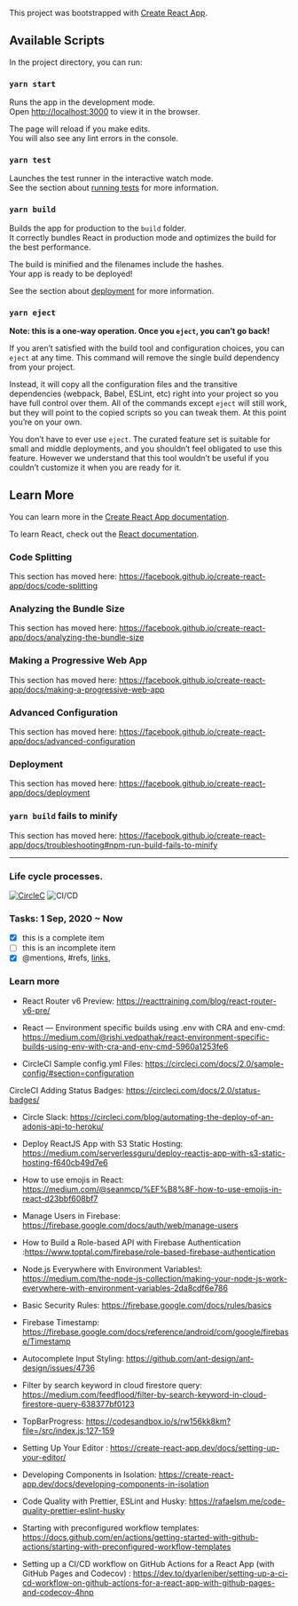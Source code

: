 This project was bootstrapped with [Create React App](https://github.com/facebook/create-react-app).

## Available Scripts

In the project directory, you can run:

### `yarn start`

Runs the app in the development mode.<br />
Open [http://localhost:3000](http://localhost:3000) to view it in the browser.

The page will reload if you make edits.<br />
You will also see any lint errors in the console.

### `yarn test`

Launches the test runner in the interactive watch mode.<br />
See the section about [running tests](https://facebook.github.io/create-react-app/docs/running-tests) for more information.

### `yarn build`

Builds the app for production to the `build` folder.<br />
It correctly bundles React in production mode and optimizes the build for the best performance.

The build is minified and the filenames include the hashes.<br />
Your app is ready to be deployed!

See the section about [deployment](https://facebook.github.io/create-react-app/docs/deployment) for more information.

### `yarn eject`

**Note: this is a one-way operation. Once you `eject`, you can’t go back!**

If you aren’t satisfied with the build tool and configuration choices, you can `eject` at any time. This command will remove the single build dependency from your project.

Instead, it will copy all the configuration files and the transitive dependencies (webpack, Babel, ESLint, etc) right into your project so you have full control over them. All of the commands except `eject` will still work, but they will point to the copied scripts so you can tweak them. At this point you’re on your own.

You don’t have to ever use `eject`. The curated feature set is suitable for small and middle deployments, and you shouldn’t feel obligated to use this feature. However we understand that this tool wouldn’t be useful if you couldn’t customize it when you are ready for it.

## Learn More

You can learn more in the [Create React App documentation](https://facebook.github.io/create-react-app/docs/getting-started).

To learn React, check out the [React documentation](https://reactjs.org/).

### Code Splitting

This section has moved here: https://facebook.github.io/create-react-app/docs/code-splitting

### Analyzing the Bundle Size

This section has moved here: https://facebook.github.io/create-react-app/docs/analyzing-the-bundle-size

### Making a Progressive Web App

This section has moved here: https://facebook.github.io/create-react-app/docs/making-a-progressive-web-app

### Advanced Configuration

This section has moved here: https://facebook.github.io/create-react-app/docs/advanced-configuration

### Deployment

This section has moved here: https://facebook.github.io/create-react-app/docs/deployment

### `yarn build` fails to minify

This section has moved here: https://facebook.github.io/create-react-app/docs/troubleshooting#npm-run-build-fails-to-minify

---

### Life cycle processes.

[![CircleC](https://circleci.com/gh/chnirt/react-sendbird-messenger.svg?style=svg)](https://circleci.com/gh/chnirt/react-sendbird-messenger)
![CI/CD](https://github.com/chnirt/react-sendbird-messenger/workflows/GithubCI/badge.svg)

### Tasks: 1 Sep, 2020 ~ Now

- [x] this is a complete item
- [ ] this is an incomplete item
- [x] @mentions, #refs, [links](),

### Learn more

- React Router v6 Preview: https://reacttraining.com/blog/react-router-v6-pre/

- React — Environment specific builds using .env with CRA and env-cmd: https://medium.com/@rishi.vedpathak/react-environment-specific-builds-using-env-with-cra-and-env-cmd-5960a1253fe6

- CircleCI Sample config.yml Files: https://circleci.com/docs/2.0/sample-config/#section=configuration

CircleCI Adding Status Badges: https://circleci.com/docs/2.0/status-badges/

- Circle Slack: https://circleci.com/blog/automating-the-deploy-of-an-adonis-api-to-heroku/

- Deploy ReactJS App with S3 Static Hosting: https://medium.com/serverlessguru/deploy-reactjs-app-with-s3-static-hosting-f640cb49d7e6

- How to use emojis in React: https://medium.com/@seanmcp/%EF%B8%8F-how-to-use-emojis-in-react-d23bbf608bf7

- Manage Users in Firebase: https://firebase.google.com/docs/auth/web/manage-users

- How to Build a Role-based API with Firebase Authentication :https://www.toptal.com/firebase/role-based-firebase-authentication

- Node.js Everywhere with Environment Variables!: https://medium.com/the-node-js-collection/making-your-node-js-work-everywhere-with-environment-variables-2da8cdf6e786

- Basic Security Rules: https://firebase.google.com/docs/rules/basics

- Firebase Timestamp: https://firebase.google.com/docs/reference/android/com/google/firebase/Timestamp

- Autocomplete Input Styling:
  https://github.com/ant-design/ant-design/issues/4736

- Filter by search keyword in cloud firestore query: https://medium.com/feedflood/filter-by-search-keyword-in-cloud-firestore-query-638377bf0123

- TopBarProgress: https://codesandbox.io/s/rw156kk8km?file=/src/index.js:127-159

- Setting Up Your Editor : https://create-react-app.dev/docs/setting-up-your-editor/

- Developing Components in Isolation:
  https://create-react-app.dev/docs/developing-components-in-isolation

- Code Quality with Prettier, ESLint and Husky:
  https://rafaelsm.me/code-quality-prettier-eslint-husky

- Starting with preconfigured workflow templates: https://docs.github.com/en/actions/getting-started-with-github-actions/starting-with-preconfigured-workflow-templates

- Setting up a CI/CD workflow on GitHub Actions for a React App (with GitHub Pages and Codecov) : https://dev.to/dyarleniber/setting-up-a-ci-cd-workflow-on-github-actions-for-a-react-app-with-github-pages-and-codecov-4hnp
